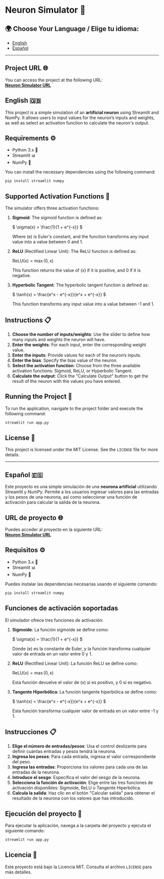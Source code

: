 # Neuron Simulator 🧠

## 🌍 Choose Your Language / Elige tu idioma:
- [English](#english-)
- [Español](#español-)

---

## Project URL 🌐

You can access the project at the following URL:  
[**Neuron Simulator URL**](https://simuladorneurona-david.streamlit.app/)

## English 🇬🇧

This project is a simple simulation of an **artificial neuron** using Streamlit and NumPy. It allows users to input values for the neuron’s inputs and weights, as well as select an activation function to calculate the neuron's output.

## Requirements ⚙️

- Python 3.x 🐍
- Streamlit 📊
- NumPy 🔢

You can install the necessary dependencies using the following command:

```bash
pip install streamlit numpy
```

## Supported Activation Functions 🔌
The simulator offers three activation functions:
1. **Sigmoid**:
   The sigmoid function is defined as:

    $`
   \sigma(x) = \frac{1}{1 + e^{-x}}
   `$
   
   Where \(e\) is Euler's constant, and the function transforms any input value into a value between 0 and 1.
   
3. **ReLU** (Rectified Linear Unit):
   The ReLU function is defined as:

   $`
   \text{ReLU}(x) = \max(0, x)
   `$
   
   This function returns the value of \(x\) if it is positive, and 0 if it is negative.
   
4. **Hyperbolic Tangent**:
   The hyperbolic tangent function is defined as:

   $`
   \tanh(x) = \frac{e^x - e^{-x}}{e^x + e^{-x}}
   `$
   
   This function transforms any input value into a value between -1 and 1.
   
## Instructions 📋
1. **Choose the number of inputs/weights**:
   Use the slider to define how many inputs and weights the neuron will have.
2. **Enter the weights**:
   For each input, enter the corresponding weight value.
3. **Enter the inputs**:
   Provide values for each of the neuron’s inputs.
4. **Enter the bias**:
   Specify the bias value of the neuron.
5. **Select the activation function**:
   Choose from the three available activation functions: Sigmoid, ReLU, or Hyperbolic Tangent.
6. **Calculate the output**:
   Click the "Calculate Output" button to get the result of the neuron with the values you have entered.

## Running the Project 🚀
To run the application, navigate to the project folder and execute the following command:
```bash
streamlit run app.py
```
## License 📜
This project is licensed under the MIT License. See the `LICENSE` file for more details.


---

## Español 🇪🇸

Este proyecto es una simple simulación de una **neurona artificial** utilizando Streamlit y NumPy. Permite a los usuarios ingresar valores para las entradas y los pesos de una neurona, así como seleccionar una función de activación para calcular la salida de la neurona.

## URL de proyecto 🌐

Puedes acceder al proyecto en la siguiente URL:  
[**Neuron Simulator URL**](https://simuladorneurona-david.streamlit.app/)

## Requisitos ⚙️

- Python 3.x 🐍
- Streamlit 📊
- NumPy 🔢

Puedes instalar las dependencias necesarias usando el siguiente comando:

```bash
pip install streamlit numpy
```

## Funciones de activación soportadas
El simulador ofrece tres funciones de activación:
1. **Sigmoide**:
   La función sigmoide se define como:

    $`
   \sigma(x) = \frac{1}{1 + e^{-x}}
   `$
   
   Donde \(e\) es la constante de Euler, y la función transforma cualquier valor de entrada en un valor entre 0 y 1.
   
3. **ReLU** (Rectified Linear Unit):
   La función ReLU se define como:

   $`
   \text{ReLU}(x) = \max(0, x)
   `$ 
   
   Esta función devuelve el valor de \(x\) si es positivo, y 0 si es negativo.
   
4. **Tangente Hiperbólica**:
   La función tangente hiperbólica se define como:

   $`
   \tanh(x) = \frac{e^x - e^{-x}}{e^x + e^{-x}}
   `$
   
   Esta función transforma cualquier valor de entrada en un valor entre -1 y 1.
   
## Instrucciones 📋
1. **Elige el número de entradas/pesos**:
   Usa el control deslizante para definir cuántas entradas y pesos tendrá la neurona.
2. **Ingresa los pesos**:
   Para cada entrada, ingresa el valor correspondiente del peso.
3. **Ingresa las entradas**:
   Proporciona los valores para cada una de las entradas de la neurona.
4. **Introduce el sesgo**:
   Especifica el valor del sesgo de la neurona.
5. **Selecciona la función de activación**:
   Elige entre las tres funciones de activación disponibles: Sigmoide, ReLU o Tangente Hiperbólica.
6. **Calcula la salida**:
   Haz clic en el botón "Calcular salida" para obtener el resultado de la neurona con los valores que has introducido.

## Ejecución del proyecto 🚀
Para ejecutar la aplicación, navega a la carpeta del proyecto y ejecuta el siguiente comando:
```bash
streamlit run app.py
```
## Licencia 📜
Este proyecto está bajo la Licencia MIT. Consulta el archivo `LICENSE` para más detalles.
